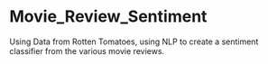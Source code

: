 # Movie_Review_Sentiment

Using Data from Rotten Tomatoes, using NLP to create a sentiment classifier from the various movie reviews.
